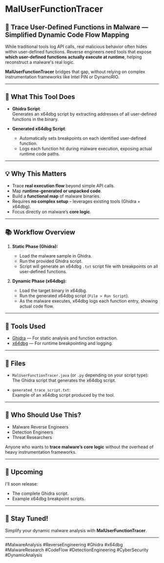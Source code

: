# MalUserFunctionTracer

## 🚀 Trace User-Defined Functions in Malware — Simplified Dynamic Code Flow Mapping

While traditional tools log API calls, real malicious behavior often hides within user-defined functions. Reverse engineers need tools that expose **which user-defined functions actually execute at runtime**, helping reconstruct a malware's real logic.

**MalUserFunctionTracer** bridges that gap, without relying on complex instrumentation frameworks like Intel PIN or DynamoRIO.

---

## 🎯 What This Tool Does

- **Ghidra Script**:  
  Generates an x64dbg script by extracting addresses of all user-defined functions in the binary.

- **Generated x64dbg Script**:  
  - Automatically sets breakpoints on each identified user-defined function.
  - Logs each function hit during malware execution, exposing actual runtime code paths.

---

## 💡 Why This Matters

- Trace **real execution flow** beyond simple API calls.
- Map **runtime-generated or unpacked code**.
- Build a **functional map** of malware binaries.
- Requires **no complex setup** – leverages existing tools (Ghidra + x64dbg).
- Focus directly on malware’s **core logic**.

---

## 📚 Workflow Overview

1. **Static Phase (Ghidra):**  
   - Load the malware sample in Ghidra.
   - Run the provided Ghidra script.
   - Script will generate an x64dbg `.txt` script file with breakpoints on all user-defined functions.

2. **Dynamic Phase (x64dbg):**  
   - Load the target binary in x64dbg.
   - Run the generated x64dbg script (`File > Run Script`).
   - As the malware executes, x64dbg logs each function entry, showing actual code flow.

---

## 🔨 Tools Used

- [Ghidra](https://ghidra-sre.org) — For static analysis and function extraction.
- [x64dbg](https://x64dbg.com) — For runtime breakpointing and logging.

---

## 📂 Files

- `MalUserFunctionTracer.java` (or `.py` depending on your script type):  
  The Ghidra script that generates the x64dbg script.

- `generated_trace_script.txt`:  
  Example of an x64dbg script produced by the tool.

---

## 👥 Who Should Use This?

- Malware Reverse Engineers  
- Detection Engineers  
- Threat Researchers  

Anyone who wants to **trace malware’s core logic** without the overhead of heavy instrumentation frameworks.

---

## 📣 Upcoming

I'll soon release:
- The complete Ghidra script.
- Example x64dbg breakpoint scripts.

---

## 🚀 Stay Tuned!

Simplify your dynamic malware analysis with **MalUserFunctionTracer**.

---

#MalwareAnalysis #ReverseEngineering #Ghidra #x64dbg #MalwareResearch #CodeFlow #DetectionEngineering #CyberSecurity #DynamicAnalysis
